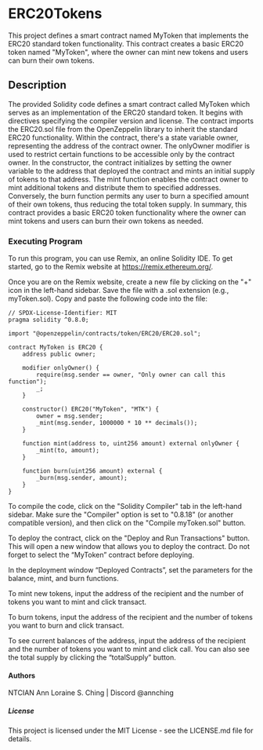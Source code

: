 # ERC20Tokens
This project defines a smart contract named MyToken that implements the ERC20 standard token functionality. This contract creates a basic ERC20 token named "MyToken", where the owner can mint new tokens and users can burn their own tokens.

## Description
The provided Solidity code defines a smart contract called MyToken which serves as an implementation of the ERC20 standard token. It begins with directives specifying the compiler version and license. The contract imports the ERC20.sol file from the OpenZeppelin library to inherit the standard ERC20 functionality. Within the contract, there's a state variable owner, representing the address of the contract owner. The onlyOwner modifier is used to restrict certain functions to be accessible only by the contract owner. In the constructor, the contract initializes by setting the owner variable to the address that deployed the contract and mints an initial supply of tokens to that address. The mint function enables the contract owner to mint additional tokens and distribute them to specified addresses. Conversely, the burn function permits any user to burn a specified amount of their own tokens, thus reducing the total token supply. In summary, this contract provides a basic ERC20 token functionality where the owner can mint tokens and users can burn their own tokens as needed.

### Executing Program
To run this program, you can use Remix, an online Solidity IDE. To get started, go to the Remix website at https://remix.ethereum.org/.

Once you are on the Remix website, create a new file by clicking on the "+" icon in the left-hand sidebar. Save the file with a .sol extension (e.g., myToken.sol). Copy and paste the following code into the file:


```
// SPDX-License-Identifier: MIT
pragma solidity ^0.8.0;

import "@openzeppelin/contracts/token/ERC20/ERC20.sol";

contract MyToken is ERC20 {
    address public owner;

    modifier onlyOwner() {
        require(msg.sender == owner, "Only owner can call this function");
        _;
    }

    constructor() ERC20("MyToken", "MTK") {
        owner = msg.sender;
        _mint(msg.sender, 1000000 * 10 ** decimals());
    }

    function mint(address to, uint256 amount) external onlyOwner {
        _mint(to, amount);
    }

    function burn(uint256 amount) external {
        _burn(msg.sender, amount);
    }
}

```

To compile the code, click on the "Solidity Compiler" tab in the left-hand sidebar. Make sure the "Compiler" option is set to "0.8.18" (or another compatible version), and then click on the "Compile myToken.sol" button.

To deploy the contract, click on the "Deploy and Run Transactions" button. This will open a new window that allows you to deploy the contract. Do not forget to select the “MyToken” contract before deploying.

In the deployment window “Deployed Contracts”, set the parameters for the balance, mint, and burn functions.

To mint new tokens, input the address of the recipient and the number of tokens you want to mint and click transact.

To burn tokens, input the address of the recipient and the number of tokens you want to burn and click transact.

To see current balances of the address, input the address of the recipient and the number of tokens you want to mint and click call. You can also see the total supply by clicking the “totalSupply” button.

#### Authors
NTCIAN Ann Loraine S. Ching | Discord @annching

##### License
This project is licensed under the MIT License - see the LICENSE.md file for details.
